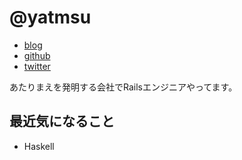 # @yatmsu

- [blog](http://yatmsu.hatenablog.com/)
- [github](https://github.com/yatmsu)
- [twitter](https://twitter.com/yatmsu)

あたりまえを発明する会社でRailsエンジニアやってます。

## 最近気になること

* Haskell
